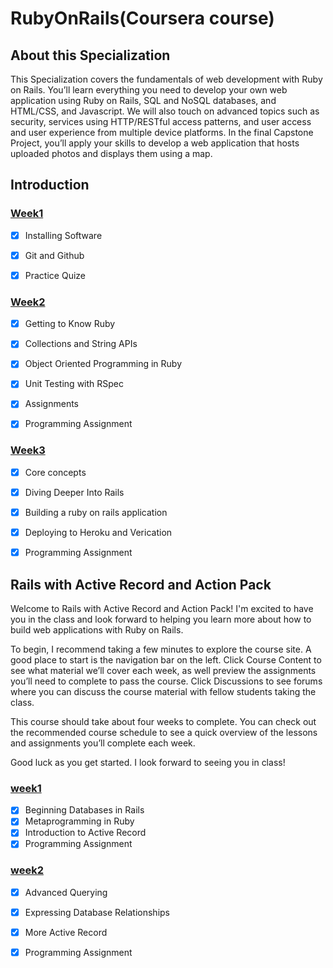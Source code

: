 # RubyOnRails(Coursera course)

## About this Specialization
This Specialization covers the fundamentals of web development with Ruby on Rails. You’ll learn everything you need to develop your own web application using Ruby on Rails, SQL and NoSQL databases, and HTML/CSS, and Javascript. We will also touch on advanced topics such as security, services using HTTP/RESTful access patterns, and user access and user experience from multiple device platforms. In the final Capstone Project, you’ll apply your skills to develop a web application that hosts uploaded photos and displays them using a map.

## Introduction


### [Week1](./Introduction/week1)
- [x] Installing Software
- [x] Git and Github
- [x] Practice Quize


### [Week2](./Introduction/week2)
- [x] Getting to Know Ruby
- [x] Collections and String APIs
- [x] Object Oriented Programming in Ruby
- [x] Unit Testing with RSpec
- [x] Assignments
- [x] Programming Assignment


### [Week3](./Introduction/week3)
- [x] Core concepts
- [x] Diving Deeper Into Rails
- [x] Building a ruby on rails application
- [x] Deploying to Heroku and Verication
- [x] Programming Assignment


## Rails with Active Record and Action Pack

Welcome to Rails with Active Record and Action Pack! I'm excited to have you in the class and look forward to helping you learn more about how to build web applications with Ruby on Rails.

To begin, I recommend taking a few minutes to explore the course site. A good place to start is the navigation bar on the left. Click Course Content to see what material we’ll cover each week, as well preview the assignments you’ll need to complete to pass the course. Click Discussions to see forums where you can discuss the course material with fellow students taking the class.

This course should take about four weeks to complete. You can check out the recommended course schedule to see a quick overview of the lessons and assignments you’ll complete each week.

Good luck as you get started. I look forward to seeing you in class!


### [week1](./Active_Record_and_Action_Pack/week1)
- [x] Beginning Databases in Rails
- [x] Metaprogramming in Ruby
- [x] Introduction to Active Record
- [x] Programming Assignment

### [week2](./Active_Record_and_Action_Pack/week2)
- [x] Advanced Querying
- [x] Expressing Database Relationships
- [x] More Active Record
- [x] Programming Assignment





